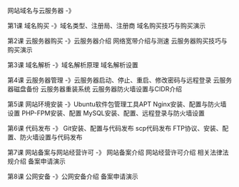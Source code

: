 




网站域名与云服务器 -》 

第1课 域名购买 -》域名类型、注册局、注册商
                 域名购买技巧与购买演示

第2课 云服务器购买 -》云服务器介绍
                    网络宽带介绍与测速
                    云服务器购买技巧与购买演示

第3课 域名解析 -》域名解析原理
                 域名解析设置

第4课 云服务器管理 -》云服务器启动、停止、重启、修改密码与远程登录
                     云服务器磁盘备份
                     云服务器重装系统
                     云服务器防火墙设置与CIDR介绍

第5课 网站环境安装 -》Ubuntu软件包管理工具APT
                     Nginx安装、配置与防火墙设置
                     PHP-FPM安装、配置
                     MySQL安装、配置、远程登录与防火墙设置

第6课 代码发布 -》 Git安装、配置与代码发布
                  scp代码发布
                  FTP协议、安装、配置、防火墙设置与代码发布
                  
第7课 网站备案与网站经营许可 -》 网站备案介绍
                               网站经营许可介绍
                               相关法律法规介绍
                               备案申请演示

第8课 公网安备 -》公网安备介绍
                 备案申请演示
                 
                  
